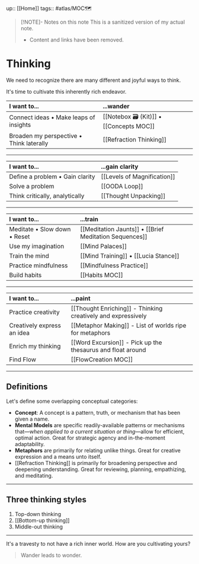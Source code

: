 up:: [[Home]]
tags:: #atlas/MOC🗺 

> [!NOTE]- Notes on this note
> This is a sanitized version of my actual note. 
> - Content and links have been removed.

# Thinking
We need to recognize there are many different and joyful ways to think. 

It's time to cultivate this inherently rich endeavor.

| I want to...                                           | ...wander                                                                  |
|:------------------------------------------------------ |:----------------------------------------------------------------- |
| Connect ideas • Make leaps of insights | [[Notebox 🗃 (Kit)]] • [[Concepts MOC]]                            |
| Broaden my perspective • Think laterally               | [[Refraction Thinking]]                       |

---

| I want to...                    | ...gain clarity             |
|:------------------------------- |:--------------------------- |
| Define a problem • Gain clarity | [[Levels of Magnification]] |
| Solve a problem                 | [[OODA Loop]]               |
| Think critically, analytically | [[Thought Unpacking]] |

---

| I want to...                 | ...train                                                     |
|:---------------------------- |:------------------------------------------------------------ |
| Meditate • Slow down • Reset | [[Meditation Jaunts]] • [[Brief Meditation Sequences]]        |
| Use my imagination           | [[Mind Palaces]]                          |
| Train the mind               | [[Mind Training]] • [[Lucia Stance]] |
| Practice mindfulness         | [[Mindfulness Practice]]                                     |
| Build habits                 | [[Habits MOC]]                                                             |

---

| I want to...               | ...paint                                                     |
|:-------------------------- |:------------------------------------------------------------ |
| Practice creativity        | [[Thought Enriching]] - Thinking creatively and expressively |
| Creatively express an idea | [[Metaphor Making]] - List of worlds ripe for metaphors      |
| Enrich my thinking         | [[Word Excursion]] - Pick up the thesaurus and float around  |
| Find Flow                  | [[FlowCreation MOC]]                                                             |

---

## Definitions
Let's define some overlapping conceptual categories:

-   **Concept**: A concept is a pattern, truth, or mechanism that has been given a name.
-   **Mental Models** are specific readily-available patterns or mechanisms that—*when applied to a current situation or thing*—allow for efficient, optimal action. Great for strategic agency and in-the-moment adaptability.
-   **Metaphors** are primarily for relating unlike things. Great for creative expression and a means unto itself.
-   [[Refraction Thinking]] is primarily for broadening perspective and deepening understanding. Great for reviewing, planning, empathizing, and meditating. 

---

## Three thinking styles
1. Top-down thinking
2. [[Bottom-up thinking]]
3. Middle-out thinking

---

It's a travesty to not have a rich inner world. How are you cultivating yours?

> Wander leads to wonder.